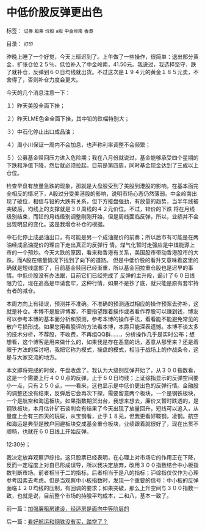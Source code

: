 # 中低价股反弹更出色

标签： `证券` `股票` `价股` `a股` `中金岭南` `香港` 

目录： `打印`

昨晚上睡了一个好觉，今天上班迟到了。上午做了一些操作，很简单：退出部分黄金，扩张仓位２５％，低位补入了中金岭南，41.50元。我说过，我选择坚守，跌了就补仓，反弹到６０日均线就出货。不过这次是１９４元的黄金１８５元卖，不舍得了，否则补仓力度会更大。



今天的几个消息注意一下：

１）昨天美股全面下挫；

２）昨天LME色金全面下挫，其中铅的跌幅特别大；

３）中石化停止出口成品油；

４）周小川保证一周内不会加息，也声称利率调整不会频繁；

５）公募基金赎回压力进入危险期；我在八月份就说过，基金能够承受四个星期的下跌和净值下降，然后就必须拉起。目前是第四周，同时基金现金达到了三成以上仓位。



检查早盘有放量急跌的现象，那就是大盘股受到了美股到港股的影响，在基本面完全相反的情况下，A股过分受美港股的影响，说明市场心态仍然薄弱。中金岭南出现了破位，相信与铅的大跌有关系，但下方接盘强劲，有放量的趋势，当半年线被突破后，均线上的支撑就是３０周线的４２元价位。不过，锌价的下跌
将在月线级别结束，而铅的月线级别调整刚刚开始，但是周线面临反弹，所以，业绩并不会出现明显的变化。这是我增仓补仓的根据。



中石化停止成品油出口，有可能是另一个成油提价的前奏；所以后市有可能是在两油经成品油提价的理由下走出真正的反弹行
情。煤气化暂时走强应是中煤能源上市的一个预炒。今天大跌的原因，看来和香港有关系，美国股市带动香港股市的大跌。而A股在缩量情况下找到了向下的道路。
但是中低价股的看升又意味着这里的确就是短线底部了，目前基金赎回已经渐重，所以基金回拉重仓股也是迟早的事情。中低价股没有办法跟，目前它们已经完成了
反弹的主升段，逼计了６０日线阻力位，现在追高是申请套牢，这种行情，如果不是抄了底，就只能是原有套牢持有者的减仓。



本周方向上有错误，预测并不准确。不准确的预测通过相应的操作预案去弥补，这就是补仓。本博不是股评博客，不要指望跟着操作或者看作荐股可以赚到钱，博友可以参考本博的基本面分析和预测，参考本博的操作手法，看看能不能避免常见的散户亏损形成。如果您用看股评的方法看本博，本爵只能深表遗憾。本博不谈太多的技术分析，不荐股，不收费，不再组QQ群……，分析操作几乎是实时公布；想想看，这个博客是用来做什么的，如果我是存在恶意的话，恶意从那里来？还是着眼于方法的探讨吧，我把它称为模式，操盘的模式，相当于战场上的作战条令，这是与大家交流的地方。



本文即将完成的时侯，午盘收盘了。我认为大级别反弹开始了，从３００指数看，这是一个需要上行４００点的反弹，止于６０日均线；上证综指显示的反弹空间要小一点，只有２５０点，——看来，这也显示是中低价更出色的反弹行情。金融股的调整还没有结束，反弹后它会再次下探，需要留意两个板块，一个是钢铁板块，一个是航空和海运板块。如果指数期货出台，我想来想去，廉价又暂时跌透的，是钢铁板块，本月估计矿石谈判会有结果了今天出现了放量回升，短线可以追入，从量度上会有三四天的玩玩，从宝钢看，止于１８元，但我更看好鞍钢，凌钢。航空和海运是典型是散户回避板块变成基金重仓板块，业绩跟着就很好了，现在出货不顺畅，也就在６０日线上开始反弹。



12:30分；

我决定放弃观察沪综指，这只股票已经表明，在心理上对市场它的作用正在下降，反而一定程度上对自已形成误导，所以我决定放弃，改用３００指数结合中小板指数判断市场。前者相当于二的指标，后者相当于是八的指标；沪综指仅仅作为心理参考因素去考虑。但是当观察中小板指数时，发现一个重要的信号：中小板的反弹面临１２０均线的压制，有回调的要求；如果突破，那么上升空间与３００指数一致，也就是说，目前整个市场的持股平均成本，二和八，基本一致了。

前一篇：[加强廉租房建设，经适房是面向中等阶层的](../../../2007/11/20/加强廉租房建设，经适房是面向中等阶层的.md)

后一篇：[看好航运和钢铁没有买，踏空了？](../../../2007/11/20/看好航运和钢铁没有买，踏空了？.md)